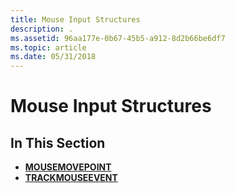 ```yaml
---
title: Mouse Input Structures
description: .
ms.assetid: 96aa177e-0b67-45b5-a912-8d2b66be6df7
ms.topic: article
ms.date: 05/31/2018
---
```


# Mouse Input Structures

## In This Section

-   [**MOUSEMOVEPOINT**](https://msdn.microsoft.com/library/ms645603(v=VS.85).aspx)
-   [**TRACKMOUSEEVENT**](https://msdn.microsoft.com/library/ms645604(v=VS.85).aspx)

 

 




